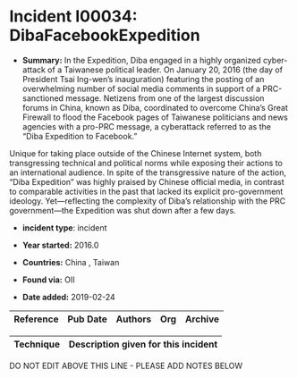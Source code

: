 # Incident I00034: DibaFacebookExpedition

* **Summary:** In the Expedition, Diba engaged in a highly organized cyber-attack of a Taiwanese political leader. On January 20, 2016 (the day of President Tsai Ing-wen’s inauguration) featuring the posting of an overwhelming number of social media comments in support of a PRC-sanctioned message. Netizens from one of the largest discussion forums in China, known as Diba, coordinated to overcome China’s Great Firewall to flood the Facebook pages of Taiwanese politicians and news agencies with a pro-PRC message, a cyberattack referred to as the “Diba Expedition to Facebook.” 

Unique for taking place outside of the Chinese Internet system, both transgressing technical and political norms while exposing their actions to an international audience. In spite of the transgressive nature of the action, “Diba Expedition” was highly praised by Chinese official media, in contrast to comparable activities in the past that lacked its explicit pro-government ideology. Yet—reflecting the complexity of Diba’s relationship with the PRC government—the Expedition was shut down after a few days.

* **incident type**: incident

* **Year started:** 2016.0

* **Countries:** China , Taiwan

* **Found via:** OII

* **Date added:** 2019-02-24


| Reference | Pub Date | Authors | Org | Archive |
| --------- | -------- | ------- | --- | ------- |

 

| Technique | Description given for this incident |
| --------- | ------------------------- |


DO NOT EDIT ABOVE THIS LINE - PLEASE ADD NOTES BELOW